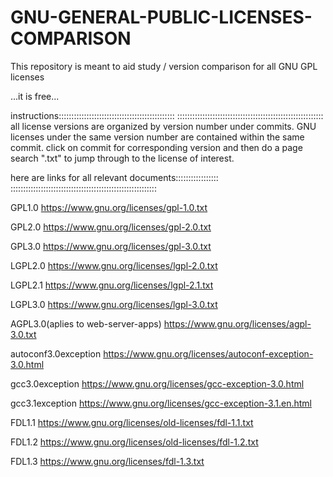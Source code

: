 # GNU-GENERAL-PUBLIC-LICENSES-COMPARISON
This repository is meant to aid study / version comparison for all GNU GPL licenses

...it is free...

instructions::::::::::::::::::::::::::::::::::::::::::::::
::::::::::::::::::::::::::::::::::::::::::::::::::::::::::
all license versions are organized by version number under commits. GNU licenses under the same version number are contained within the same commit. click on commit for corresponding version and then do a page search ".txt" to jump through to the license of interest.


here are links for all relevant documents:::::::::::::::::
::::::::::::::::::::::::::::::::::::::::::::::::::::::::::

GPL1.0
https://www.gnu.org/licenses/gpl-1.0.txt

GPL2.0
https://www.gnu.org/licenses/gpl-2.0.txt
		
GPL3.0
https://www.gnu.org/licenses/gpl-3.0.txt			


LGPL2.0
https://www.gnu.org/licenses/lgpl-2.0.txt

LGPL2.1
https://www.gnu.org/licenses/lgpl-2.1.txt

LGPL3.0
https://www.gnu.org/licenses/lgpl-3.0.txt


AGPL3.0(aplies to web-server-apps)
https://www.gnu.org/licenses/agpl-3.0.txt


autoconf3.0exception
https://www.gnu.org/licenses/autoconf-exception-3.0.html


gcc3.0exception
https://www.gnu.org/licenses/gcc-exception-3.0.html

gcc3.1exception
https://www.gnu.org/licenses/gcc-exception-3.1.en.html


FDL1.1
https://www.gnu.org/licenses/old-licenses/fdl-1.1.txt

FDL1.2
https://www.gnu.org/licenses/old-licenses/fdl-1.2.txt

FDL1.3
https://www.gnu.org/licenses/fdl-1.3.txt
